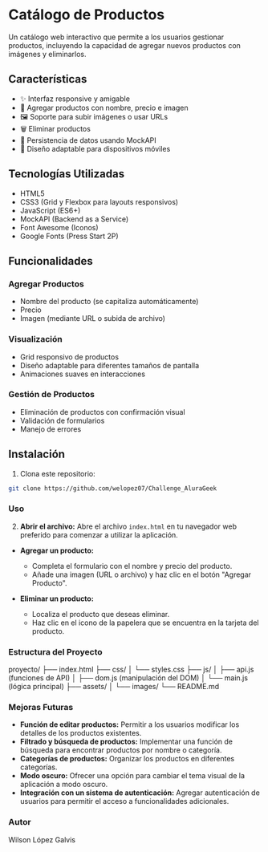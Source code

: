 # Catálogo de Productos

Un catálogo web interactivo que permite a los usuarios gestionar productos, incluyendo la capacidad de agregar nuevos productos con imágenes y eliminarlos.

## Características

- ✨ Interfaz responsive y amigable
- 📝 Agregar productos con nombre, precio e imagen
- 🖼️ Soporte para subir imágenes o usar URLs
- 🗑️ Eliminar productos
- 💾 Persistencia de datos usando MockAPI
- 📱 Diseño adaptable para dispositivos móviles

## Tecnologías Utilizadas

- HTML5
- CSS3 (Grid y Flexbox para layouts responsivos)
- JavaScript (ES6+)
- MockAPI (Backend as a Service)
- Font Awesome (Iconos)
- Google Fonts (Press Start 2P)

## Funcionalidades

### Agregar Productos
- Nombre del producto (se capitaliza automáticamente)
- Precio
- Imagen (mediante URL o subida de archivo)

### Visualización
- Grid responsivo de productos
- Diseño adaptable para diferentes tamaños de pantalla
- Animaciones suaves en interacciones

### Gestión de Productos
- Eliminación de productos con confirmación visual
- Validación de formularios
- Manejo de errores

## Instalación

1. Clona este repositorio:
```bash
git clone https://github.com/welopez07/Challenge_AluraGeek
```
### Uso

2. **Abrir el archivo:** Abre el archivo `index.html` en tu navegador web preferido para comenzar a utilizar la aplicación.

* **Agregar un producto:**
  * Completa el formulario con el nombre y precio del producto.
  * Añade una imagen (URL o archivo) y haz clic en el botón "Agregar Producto".

* **Eliminar un producto:**
  * Localiza el producto que deseas eliminar.
  * Haz clic en el icono de la papelera que se encuentra en la tarjeta del producto.

### Estructura del Proyecto

proyecto/
├── index.html
├── css/
│   └── styles.css
├── js/
│   ├── api.js     (funciones de API)
│   ├── dom.js     (manipulación del DOM)
│   └── main.js    (lógica principal)
├── assets/
│   └── images/
└── README.md

### Mejoras Futuras

* **Función de editar productos:** Permitir a los usuarios modificar los detalles de los productos existentes.
* **Filtrado y búsqueda de productos:** Implementar una función de búsqueda para encontrar productos por nombre o categoría.
* **Categorías de productos:** Organizar los productos en diferentes categorías.
* **Modo oscuro:** Ofrecer una opción para cambiar el tema visual de la aplicación a modo oscuro.
* **Integración con un sistema de autenticación:** Agregar autenticación de usuarios para permitir el acceso a funcionalidades adicionales.

### Autor

Wilson López Galvis
